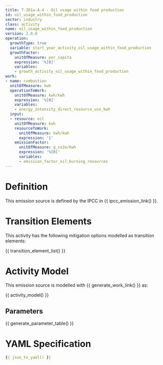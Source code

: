 ```yaml
---
title: T-2D1a-A-4 - Oil usage within food production
id: oil_usage_within_food_production
sector: industry
class: activity
name: oil_usage_within_food_production
version: 2.0.0
operation:
  growthType: true
  variable: start_year_activity_oil_usage_within_food_production
  growthFactor:
    unitOfMeasure: per_capita
    expression: '%[0]'
    variables:
    - growth_activity_oil_usage_within_food_production
work:
- name: combustion
  unitOfMeasure: kwh
  operationToWork:
    unitOfMeasure: kwh/kwh
    expression: '%[0]'
    variables:
    - energy_intensity_direct_resource_use_kwh
  input:
  - resource: oil
    unitOfMeasure: kwh
    resourceToWork:
      unitOfMeasure: kwh/kwh
      expression: '1'
    emissionFactor:
      unitOfMeasure: g_co2e/kwh
      expression: '%[0]'
      variables:
      - emission_factor_oil_burning_resources
---
```



# Definition
This emission source is defined by the IPCC in {{ ipcc_emission_link() }}.

# Transition Elements

This activity has the following mitigation options modelled as transition elements:

{{ transition_element_list() }}

# Activity Model
This emission source is modelled with {{ generate_work_link() }} as:

{{ activity_model() }}

## Parameters

{{ generate_parameter_table() }}

# YAML Specification

```yaml
{{ json_to_yaml() }}
```

